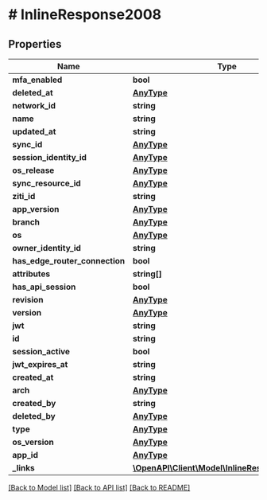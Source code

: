 # # InlineResponse2008

## Properties

Name | Type | Description | Notes
------------ | ------------- | ------------- | -------------
**mfa_enabled** | **bool** |  | 
**deleted_at** | [**AnyType**](.md) |  | 
**network_id** | **string** |  | 
**name** | **string** |  | 
**updated_at** | **string** |  | 
**sync_id** | [**AnyType**](.md) |  | 
**session_identity_id** | [**AnyType**](.md) |  | 
**os_release** | [**AnyType**](.md) |  | 
**sync_resource_id** | [**AnyType**](.md) |  | 
**ziti_id** | **string** |  | 
**app_version** | [**AnyType**](.md) |  | 
**branch** | [**AnyType**](.md) |  | 
**os** | [**AnyType**](.md) |  | 
**owner_identity_id** | **string** |  | 
**has_edge_router_connection** | **bool** |  | 
**attributes** | **string[]** |  | 
**has_api_session** | **bool** |  | 
**revision** | [**AnyType**](.md) |  | 
**version** | [**AnyType**](.md) |  | 
**jwt** | **string** |  | 
**id** | **string** |  | 
**session_active** | **bool** |  | 
**jwt_expires_at** | **string** |  | 
**created_at** | **string** |  | 
**arch** | [**AnyType**](.md) |  | 
**created_by** | **string** |  | 
**deleted_by** | [**AnyType**](.md) |  | 
**type** | [**AnyType**](.md) |  | 
**os_version** | [**AnyType**](.md) |  | 
**app_id** | [**AnyType**](.md) |  | 
**_links** | [**\OpenAPI\Client\Model\InlineResponse200Links**](InlineResponse200Links.md) |  | 

[[Back to Model list]](../../README.md#documentation-for-models) [[Back to API list]](../../README.md#documentation-for-api-endpoints) [[Back to README]](../../README.md)



